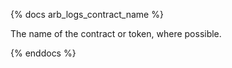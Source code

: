 {% docs arb_logs_contract_name %}

The name of the contract or token, where possible.

{% enddocs %}